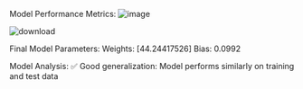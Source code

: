 Model Performance Metrics:
![image](https://github.com/user-attachments/assets/d36aa4c6-e3e5-4cfa-a8ef-d78c57a80a34)


![download](https://github.com/user-attachments/assets/a670f4ff-2dc6-412d-8884-4e9b22124648)



Final Model Parameters:
Weights: [44.24417526]
Bias: 0.0992

Model Analysis:
✅ Good generalization: Model performs similarly on training and test data
